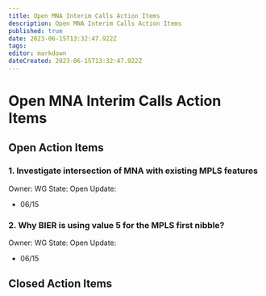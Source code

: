 ```yaml
---
title: Open MNA Interim Calls Action Items
description: Open MNA Interim Calls Action Items
published: true
date: 2023-06-15T13:32:47.922Z
tags: 
editor: markdown
dateCreated: 2023-06-15T13:32:47.922Z
---
```


# Open MNA Interim Calls Action Items

## Open Action Items
### 1. Investigate intersection of MNA with existing MPLS features
Owner: WG
State: Open
Update:
- 06/15

### 2. Why BIER is using value 5 for the MPLS first nibble?
Owner: WG
State: Open
Update:
- 06/15




## Closed Action Items
